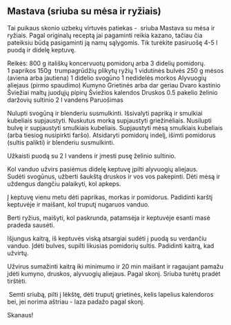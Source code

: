## Mastava (sriuba su mėsa ir ryžiais)

Tai puikaus skonio uzbekų virtuvės patiekas -  sriuba Mastava su mėsa ir ryžiais. Pagal originalų receptą jai pagaminti reikia kazano, tačiau čia pateiksiu būdą pasigaminti ją namų sąlygomis. Tik turėkite pasiruošę 4-5 l puodą ir didelę keptuvę.

Reikės:
800 g itališkų koncervuotų pomidorų arba 3 didelių pomidorų. 
1 paprikos
150g  trumpagrūdžių plikytų ryžių
1 vidutinės bulvės
250 g mėsos (aviena arba jautiena)
1 didelio svogūno
1 nedidelės morkos
Alyvuogių aliejaus (pirmo spaudimo)
Kumyno
Grietinės arba dar geriau Dvaro kastinio
Šviežiai maltų juodųjų pipirų
Šviežios kalendos
Druskos
0.5 pakelio želinio daržovių sultinio
2 l vandens
Paruošimas



Nulupti svogūną ir blenderiu susmulkinti. Išsivalyti papriką ir smulkiai kubeliais supjaustyti. Nuskutus morką supjaustyti griežinėliais. Nusilupti bulvę ir supjaustyti smulkiais kubeliais. Supjaustyti mėsą smulkiais kubeliais (arba tiesiog nusipirkti faršo). Atsidaryti pomidorų indelį, išimti pomidorus (sultis palikti) ir blenderiu susmulkinti. 


Užkaisti puodą su 2 l vandens ir įmesti pusę želinio sultinio. 



Kol vanduo užvirs pasiėmus didelę keptuvę įpilti alyvuogių aliejaus. Sudėti svogūnus, užberti šaukštą druskos ir vos vos pakepinti. Dėti mėsą ir uždengus dangčiu palaikyti, kol apkeps.


Į keptuvę vienu metu dėti paprikas, morkas ir pomidorus. Padidinti karštį keptuvėje ir maišant, kol truputį nugaruos vanduo.


Berti ryžius, maišyti, kol paskrunda, patamsėja ir keptuvėje esanti masė pradeda sausėti.


Išjungus kaitrą, iš keptuvės viską atsargiai sudėti į puodą su verdančiu vanduo. Įdėti bulves, supilti likusias pomidorių sultis. Padidinti kaitrą, kad užvirtų. 


Užvirus sumažinti kaitrą iki minimumo ir 20 min maišant ir ragaujant pamažu įdėti kumyno, druskos, alyvuogių aliejaus. Pagal skonį. Sriuba turėtų pradėt tirštėti.


 Semti sriubą, pilti į lėkštę, dėti truputį grietinės, kelis lapelius kalendoros bei, jei norima aštriau - laza padažo pagal skonį.


Skanaus!

